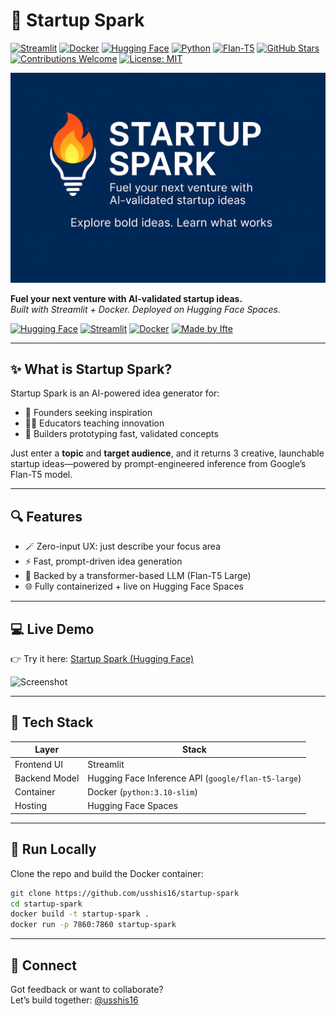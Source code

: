 # 🚀 Startup Spark


[![Streamlit](https://img.shields.io/badge/Streamlit-FF4B4B?logo=streamlit&logoColor=white)](https://streamlit.io/)
[![Docker](https://img.shields.io/badge/Docker-2496ED?logo=docker&logoColor=white)](https://www.docker.com/)
[![Hugging Face](https://img.shields.io/badge/Hugging%20Face-Spaces-yellow?logo=huggingface&logoColor=black)](https://huggingface.co/spaces/leana001/munna)
[![Python](https://img.shields.io/badge/Python-3776AB?logo=python&logoColor=white)](https://www.python.org/)
[![Flan-T5](https://img.shields.io/badge/Model-Flan--T5%20Large-blueviolet)](https://huggingface.co/google/flan-t5-large)
[![GitHub Stars](https://img.shields.io/github/stars/usshis16/startup-spark?style=social)](https://github.com/usshis16/startup-spark/stargazers)
[![Contributions Welcome](https://img.shields.io/badge/Contributions-Welcome-brightgreen)](https://github.com/usshis16/startup-spark/issues)
[![License: MIT](https://img.shields.io/badge/License-MIT-yellow)](LICENSE)

![Startup Spark – AI Startup Generator Banner](assets/startup-spark-banner.png)

**Fuel your next venture with AI-validated startup ideas.**  
*Built with Streamlit + Docker. Deployed on Hugging Face Spaces.*



[![Hugging Face](https://img.shields.io/badge/Demo-Live%20App-blue)](https://huggingface.co/spaces/leana001/munna)
[![Streamlit](https://img.shields.io/badge/UI-Built%20with%20Streamlit-ff4b4b)](https://streamlit.io/)
[![Docker](https://img.shields.io/badge/Containerized-Docker-blue)](https://www.docker.com/)
[![Made by Ifte](https://img.shields.io/badge/Created%20by-Ifte-green)](https://github.com/usshis16)

---

## ✨ What is Startup Spark?

Startup Spark is an AI-powered idea generator for:
- 🧠 Founders seeking inspiration
- 👩‍🏫 Educators teaching innovation
- 🧪 Builders prototyping fast, validated concepts

Just enter a **topic** and **target audience**, and it returns 3 creative, launchable startup ideas—powered by prompt-engineered inference from Google’s Flan-T5 model.

---

## 🔍 Features

- 🪄 Zero-input UX: just describe your focus area
- ⚡ Fast, prompt-driven idea generation
- 🧠 Backed by a transformer-based LLM (Flan-T5 Large)
- 🌐 Fully containerized + live on Hugging Face Spaces

---

## 💻 Live Demo

👉 Try it here: [Startup Spark (Hugging Face)](https://huggingface.co/spaces/leana001/munna)

![Screenshot](https://your-screenshot-url-if-you-upload-one.png)

---

## 🧰 Tech Stack

| Layer         | Stack                     |
|---------------|---------------------------|
| Frontend UI   | Streamlit                 |
| Backend Model | Hugging Face Inference API (`google/flan-t5-large`) |
| Container     | Docker (`python:3.10-slim`) |
| Hosting       | Hugging Face Spaces       |

---
## 🚀 Run Locally

Clone the repo and build the Docker container:


```bash
git clone https://github.com/usshis16/startup-spark
cd startup-spark
docker build -t startup-spark .
docker run -p 7860:7860 startup-spark
```
---

## 💬 Connect

Got feedback or want to collaborate?  
Let’s build together: [@usshis16](https://github.com/usshis16)
